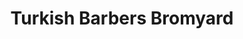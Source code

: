 ---
title: "Turkish Barbers Bromyard"
url: /bromyard/turkish-barbers-bromyard/
shop: hairdresser
---